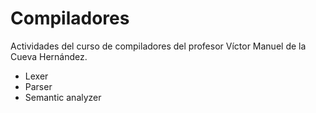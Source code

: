 # Compiladores
Actividades del curso de compiladores del profesor Víctor Manuel de la Cueva Hernández.

- Lexer
- Parser
- Semantic analyzer
